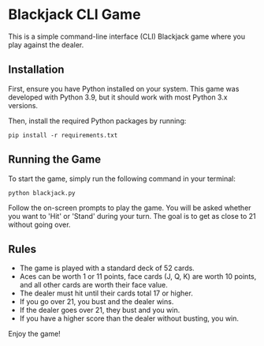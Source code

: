 # Blackjack CLI Game

This is a simple command-line interface (CLI) Blackjack game where you play against the dealer.

## Installation

First, ensure you have Python installed on your system. This game was developed with Python 3.9, but it should work with most Python 3.x versions.

Then, install the required Python packages by running:

```
pip install -r requirements.txt
```

## Running the Game

To start the game, simply run the following command in your terminal:

```
python blackjack.py
```

Follow the on-screen prompts to play the game. You will be asked whether you want to 'Hit' or 'Stand' during your turn. The goal is to get as close to 21 without going over.

## Rules

- The game is played with a standard deck of 52 cards.
- Aces can be worth 1 or 11 points, face cards (J, Q, K) are worth 10 points, and all other cards are worth their face value.
- The dealer must hit until their cards total 17 or higher.
- If you go over 21, you bust and the dealer wins.
- If the dealer goes over 21, they bust and you win.
- If you have a higher score than the dealer without busting, you win.

Enjoy the game!
